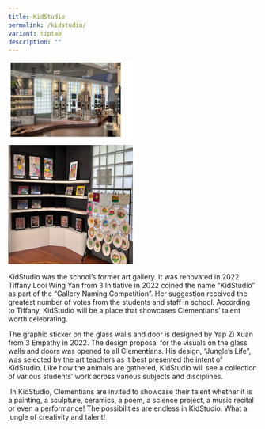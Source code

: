 ```yaml
---
title: KidStudio
permalink: /kidstudio/
variant: tiptap
description: ""
---
```

<div class="isomer-image-wrapper">
<img style="width: 50%;" height="auto" width="100%" alt="" src="/images/kids_studio.jpg">
</div>
<div class="isomer-image-wrapper">
<img style="width: 50%;" height="auto" width="100%" alt="" src="/images/kid_studio_1.jpg">
</div>
<p>KidStudio was the school’s former art gallery. It was renovated in 2022.
Tiffany Looi Wing Yan from 3 Initiative in 2022 coined the name “KidStudio”
as part of the “Gallery Naming Competition”. Her suggestion received the
greatest number of votes from the students and staff in school. According
to Tiffany, KidStudio will be a place that showcases Clementians’ talent
worth celebrating.</p>
<p>The graphic sticker on the glass walls and door is designed by Yap Zi
Xuan from 3 Empathy in 2022. The design proposal for the visuals on the
glass walls and doors was opened to all Clementians. His design, “Jungle’s
Life”, was selected by the art teachers as it best presented the intent
of KidStudio. Like how the animals are gathered, KidStudio will see a collection
of various students’ work across various subjects and disciplines.</p>
<p>&nbsp;In KidStudio, Clementians are invited to showcase their talent whether
it is a painting, a sculpture, ceramics, a poem, a science project, a music
recital or even a performance! The possibilities are endless in KidStudio.
What a jungle of creativity and talent!&nbsp;</p>
<p></p>
<p></p>
<p></p>
<p></p>
<p></p>
<p></p>
<p></p>
<p></p>
<p></p>
<p></p>